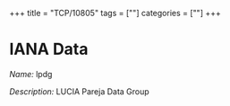 +++
title = "TCP/10805"
tags = [""]
categories = [""]
+++

# IANA Data

_Name:_ lpdg

_Description:_ LUCIA Pareja Data Group

